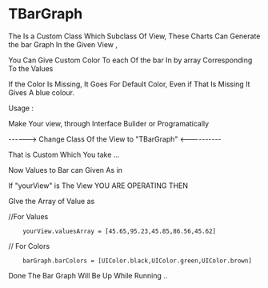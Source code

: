 # TBarGraph


The Is a Custom Class Which Subclass Of View, These Charts Can Generate the bar Graph In the Given View , 

You Can Give Custom Color To each Of the bar In by array Corresponding To the Values

If the Color Is Missing, It Goes For Default Color, Even if That Is Missing It Gives A blue colour.



Usage : 

Make Your view, through Interface Bulider or Programatically

------>   Change Class Of the View to "TBarGraph" <----------

That is Custom Which You take ...

Now
Values to Bar can Given As in 

If "yourView" is The View YOU ARE OPERATING THEN

GIve the Array of Value as
 
 
 //For Values
 
        yourView.valuesArray = [45.65,95.23,45.85,86.56,45.62]

// For Colors

        barGraph.barColors = [UIColor.black,UIColor.green,UIColor.brown]
        

Done The Bar Graph Will Be Up While Running ..
        







